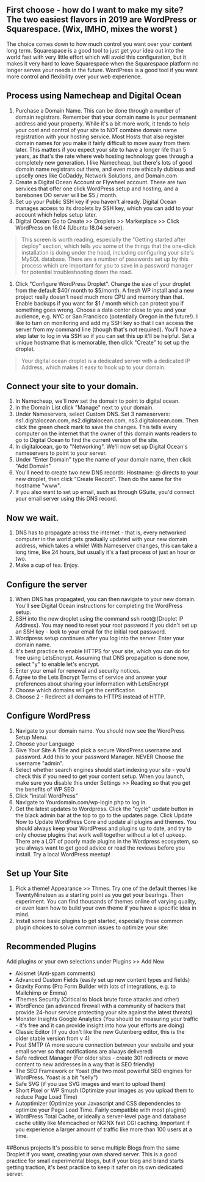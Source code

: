 ## First choose - how do I want to make my site?  The two easiest flavors in 2019 are WordPress or Squarespace.  (Wix, IMHO, mixes the worst )
The choice comes down to how much control you want over your content long term.  Squarespace is a good tool to just get your idea out into the world fast with very little effort which will avoid this configuration, but it makes it very hard to leave Squarespace when the Squarespace platform no longer serves your needs in the future.  WordPress is a good tool if you want more control and flexibility over your web experience.

## Process using Namecheap and Digital Ocean

1. Purchase a Domain Name.  This can be done through a number of domain registrars.  Remember that your domain name is your permanent address and your property.  While it's a bit more work, it tends to help your cost and control of your site to NOT combine domain name registration with your hosting service.  Most Hosts that also register domain names for you make it fairly difficult to move away from them later.  This matters if you expect your site to have a longer life than 5 years, as that's the rate where web hosting technology goes through a completely new generation.  I like Namecheap, but there's lots of good domain name registrars out there, and even more ethically dubious and upselly ones like GoDaddy, Network Solutions, and Domain.com
1. Create a Digital Ocean Account or Flywheel account.  These are two services that offer one click WordPress setup and hosting, and a barebones DO server will be $5 / month.
1. Set up your Public SSH key if you haven't already.  Digital Ocean manages access to its droplets by SSH key, which you can add to your account which helps setup later.
1. Digital Ocean: Go to Create >> Droplets >> Marketplace >> Click WordPress on 18.04 (Ubuntu 18.04 server).  

> This screen is worth reading, especially the "Getting started after deploy" section, which tells you some of the things that the one-click 
installation is doing under the hood, including configuring your site's MySQL database.  There are a number of passwords set up by this process which
are important for you to save in a password manager for potential troubleshooting down the road.

1. Click "Configure WordPress Droplet".  Change the size of your droplet from the default $40/ month to $5/month.  A fresh WP install and a new project really doesn't need much more CPU and memory than that.  Enable backups if you want for $1 / month which can protect you if something goes wrong.  Choose a data center close to you and your audience, e.g. NYC or San Francisco (potentially Oregon in the future!). I like to turn on monitoring and add my SSH key so that I can access the server from my command line (though that's not required). You'll have a step later to log in via SSH so if you can set this up it'll be helpful.  Set a unique hostname that is memorable, then click "Create" to set up the droplet.
> Your digital ocean droplet is a dedicated server with a dedicated IP Address, which makes it easy to hook up to your domain.


## Connect your site to your domain.
1. In Namecheap, we'll now set the domain to point to digital ocean.
1. in the Domain List click "Manage" next to your domain.
1. Under Nameservers, select Custom DNS.  Set 3 nameservers:  ns1.digitalocean.com, ns2.digitalocean.com, ns3.digitalocean.com. Then click the green check mark to save the changes. This tells every computer on the internet that the owner of this domain wants readers to go to Digital Ocean to find the current version of the site.
1. In digitalocean, go to "Networking".  We'll now set up Digital Ocean's nameservers to point to your server.
1. Under "Enter Domain" type the name of your domain name, then click "Add Domain"
1. You'll need to create two new DNS records:  Hostname: @ directs to your new droplet, then click "Create Record".  Then do the same for the hostname "www".  
1. If you also want to set up email, such as through GSuite, you'd connect your email server using this DNS record.

## Now we wait.
1.  DNS has to propagate across the internet - that is, every networked computer in the world gets gradually updated with your new domain address, which takes a while!  With Nameserver changes, this can take a long time, like 24 hours, but usually it's a fast process of just an hour or two.
1. Make a cup of tea.  Enjoy.

## Configure the server
1. When DNS has propagated, you can then navigate to your new domain.  You'll see Digital Ocean instructions for completing the WordPress setup.
1. SSH into the new droplet using the command ssh root@{Droplet IP Address}.  You may need to reset your root password if you didn't set up an SSH key - look to your email for the initial root password.
1. Wordpress setup continues after you log into the server.  Enter your domain name.
1. It's best practice to enable HTTPS for your site, which you can do for free using LetsEncrypt.  Assuming that DNS propagation is done now, select "y" to enable let's encrypt.
1. Enter your email for renewal and security notices.
1. Agree to the Lets Encrypt Terms of service and answer your preferences about sharing your information with LetsEncrypt
1. Choose which domains will get the certification
1. Choose 2 - Redirect all domains to HTTPS instead of HTTP.

## Configure WordPress
1. Navigate to your domain name.  You should now see the WordPress Setup Menu. 
2. Choose your Language
3. Give Your Site A Title and pick a secure WordPress username and password.  Add this to your password Manager.  NEVER Choose the username "admin".
4. Select whether search engines should start indexing your site - you'd check this if you need to get your content setup.  When you launch, make sure you disable this under Settings >> Reading so that you get the benefits of WP SEO
1. Click "install WordPress"
1. Navigate to Yourdomain.com/wp-login.php to log in.
1. Get the latest updates to Wordpress.  Click the "cycle" update button in the black admin bar at the top to go to the updates page. Click Update Now to Update WordPress Core and update all plugins and themes. You should always keep your WordPress and plugins up to date, and try to only choose plugins that work well together without a lot of upkeep.  There are a LOT of poorly made plugins in the Wordpress ecosystem, so you always want to get good advice or read the reviews before you install.  Try a local WordPress meetup!


## Set up Your Site
1. Pick a theme! Appearance >> Thmes. Try one of the default themes like TwentyNineteen as a starting point as you get your bearings.  Then experiment.  You can find thousands of themes online of varying quality, or even learn how to build your own theme if you have a specific idea in mind.
1. Install some basic plugins to get started, especially these common plugin choices to solve common issues to optimize your site: 

## Recommended Plugins
Add plugins or your own selections under Plugins >> Add New
* Akismet (Anti-spam comments)
* Advanced Custom Fields (easily set up new content types and fields)
* Gravity Forms (Pro Form Builder with lots of integrations, e.g. to Mailchimp or Emma) 
* IThemes Security (Critical to block brute force attacks and other)
* WordFence (an advanced firewall with a community of hackers that provide 24-hour service protecting your site against the latest threats)
* Monster Insights Google Analytics (You should be measuring your traffic - it's free and it can provide insight into how your efforts are doing)
* Classic Editor (If you don't like the new Gutenberg editor, this is the older stable version from v 4)
* Post SMTP (A more secure connection between your website and your email server so that notifications are always delivered)
* Safe redirect Manager (For older sites - create 301 redirects or move content to new addresses in a way that is SEO friendly)
* The SEO Framework or Yoast (the two most powerful SEO engines for WordPress.  Yoast is a bit "selly")
* Safe SVG (if you use SVG images and want to upload them)
* Short Pixel or WP Smush (Optimize your images as you upload them to reduce Page Load Time)
* Autoptimizer (Optimize your Javascript and CSS dependencies to optimize your Page Load Time.  Fairly compatible with most plugins)
* WordPress Total Cache, or ideally a server-level page and database cache utility like Memcached or NGINX fast CGI caching.  Important if you experience a larger amount of traffic like more than 100 users at a time.


##Bonus projects 
It's possible to serve multiple Blogs from the same Droplet if you want, creating your own shared server.  This is a good practice for small experimental blogs, but if your blog and brand starts getting traction, it's best practice to keep it safer on its own dedicated server.

